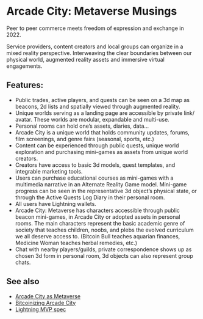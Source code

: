 # Arcade City: Metaverse Musings 

Peer to peer commerce meets freedom of expression and exchange in 2022.


Service providers, content creators and local groups can organize in a mixed reality perspective. Interweaving the clear boundaries between our physical world, augmented reality assets and immersive virtual engagements.

## Features:
 
* Public trades, active players, and quests can be seen on a 3d map as beacons, 2d lists and spatially viewed through augmented reality.
* Unique worlds serving as a landing page are accessible by private link/ avatar. These worlds are modular, expandable and multi-use.
* Personal rooms can hold one’s assets, diaries, data…
* Arcade City is a unique world that holds community updates, forums, film screenings, and genre fairs (seasonal, sports, etc.) 
* Content can be experienced through public quests, unique world exploration and purchasing mini-games as assets from unique world creators. 
* Creators have access to basic 3d models, quest templates, and integrable marketing tools.
* Users can purchase educational courses as mini-games with a multimedia narrative in an Alternate Reality Game model. Mini-game progress can be seen in the representative 3d object’s physical state, or through the Active Quests Log Diary in their personal room.
* All users have Lightning wallets.
* Arcade City: Metaverse has characters accessible through public beacon mini-games, in Arcade City or adopted assets in personal rooms. The main characters represent the basic academic genre of society that teaches children, noobs, and plebs the evolved curriculum we all deserve access to. (Bitcoin Bull teaches aquarian finances, Medicine Woman teaches herbal remedies, etc.)
* Chat with nearby players/guilds, private correspondence shows up as chosen 3d form in personal room, 3d objects can also represent group chats.

## See also

- [Arcade City as Metaverse](docs/metaverse.md)
- [Bitcoinizing Arcade City](docs/bitcoinizing.md)
- [Lightning MVP spec](docs/mvp.md) 

